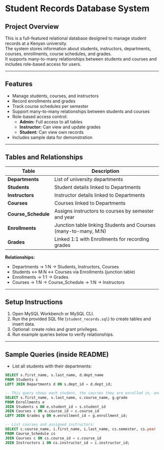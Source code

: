 # Student Records Database System

## Project Overview
This is a full-featured relational database designed to manage student records at a Kenyan university.  
The system stores information about students, instructors, departments, courses, enrollments, course schedules, and grades.  
It supports many-to-many relationships between students and courses and includes role-based access for users.

---

## Features
- Manage students, courses, and instructors
- Record enrollments and grades
- Track course schedules per semester
- Support many-to-many relationships between students and courses
- Role-based access control:
  - **Admin:** Full access to all tables
  - **Instructor:** Can view and update grades
  - **Student:** Can view own records
- Includes sample data for demonstration

---

## Tables and Relationships

| Table | Description |
|-------|-------------|
| **Departments** | List of university departments |
| **Students** | Student details linked to Departments |
| **Instructors** | Instructor details linked to Departments |
| **Courses** | Courses linked to Departments |
| **Course_Schedule** | Assigns instructors to courses by semester and year |
| **Enrollments** | Junction table linking Students and Courses (many-to-many, M:N) |
| **Grades** | Linked 1:1 with Enrollments for recording grades |

**Relationships:**
- Departments → 1:N → Students, Instructors, Courses  
- Students ↔ M:N ↔ Courses via Enrollments (junction table)  
- Enrollments → 1:1 → Grades  
- Courses → 1:N → Course_Schedule → 1:N → Instructors  

---

## Setup Instructions

1. Open MySQL Workbench or MySQL CLI.
2. Run the provided SQL file (`student_records.sql`) to create tables and insert data.
3. Optional: create roles and grant privileges.
4. Run example queries below to verify relationships.

---

## Sample Queries (inside README)

- List all students with their departments:
```sql
SELECT s.first_name, s.last_name, d.dept_name
FROM Students s
LEFT JOIN Departments d ON s.dept_id = d.dept_id;

-- This query shows each student, the courses they are enrolled in, and their corresponding grades
SELECT s.first_name, s.last_name, c.course_name, g.grade
FROM Enrollments e
JOIN Students s ON e.student_id = s.student_id
JOIN Courses c ON e.course_id = c.course_id
LEFT JOIN Grades g ON e.enrollment_id = g.enrollment_id;

-- List courses and assigned instructors:
SELECT c.course_name, i.first_name, i.last_name, cs.semester, cs.year
FROM Course_Schedule cs
JOIN Courses c ON cs.course_id = c.course_id
JOIN Instructors i ON cs.instructor_id = i.instructor_id;



